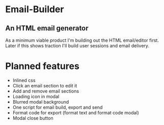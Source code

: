 Email-Builder
=============

An HTML email generator
-----------------------

As a minimum viable product I'm building out the HTML email/editor first. Later if this shows traction I'll build user sessions and email delivery.



Planned features
================

- Inlined css
- Click an email section to edit it
- Add and remove email sections
- Loading icon in modal
- Blurred modal background
- One script for email build, export and send
- Format code for export (format text and format code modal)
- Modal close button